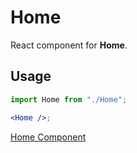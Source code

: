 # Home

React component for **Home**.

## Usage

```jsx
import Home from "./Home";

<Home />;
```

[Home Component](https://docs.google.com/document/d/1Z-bkAs3dmBSnHjvngl6us0y4NNNW-peyomOLKmUrIsI/edit?usp=sharing)
